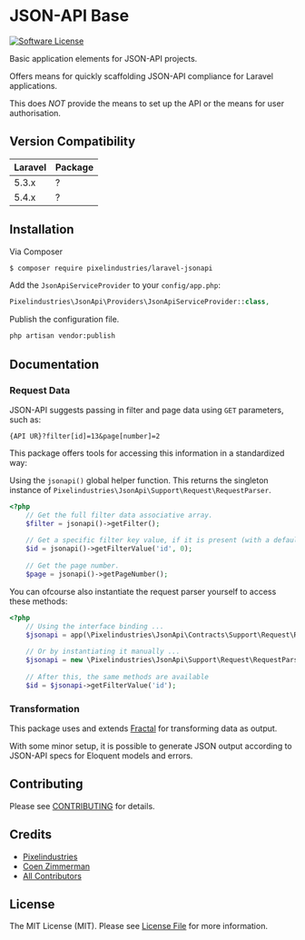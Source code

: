 # JSON-API Base

[![Software License][ico-license]](LICENSE.md)

Basic application elements for JSON-API projects.

Offers means for quickly scaffolding JSON-API compliance for Laravel applications.

This does *NOT* provide the means to set up the API or the means for user authorisation.


## Version Compatibility

 Laravel      | Package 
:-------------|:--------
 5.3.x        | ?
 5.4.x        | ?


## Installation

Via Composer

``` bash
$ composer require pixelindustries/laravel-jsonapi
```

Add the `JsonApiServiceProvider` to your `config/app.php`:

``` php
Pixelindustries\JsonApi\Providers\JsonApiServiceProvider::class,
```

Publish the configuration file.

``` bash
php artisan vendor:publish
```


## Documentation

### Request Data

JSON-API suggests passing in filter and page data using `GET` parameters, such as:

```
{API UR}?filter[id]=13&page[number]=2
```

This package offers tools for accessing this information in a standardized way:

Using the `jsonapi()` global helper function. 
This returns the singleton instance of `Pixelindustries\JsonApi\Support\Request\RequestParser`.

```php
<?php
    // Get the full filter data associative array.
    $filter = jsonapi()->getFilter();
    
    // Get a specific filter key value, if it is present (with a default fallback).
    $id = jsonapi()->getFilterValue('id', 0);
    
    // Get the page number.
    $page = jsonapi()->getPageNumber();
```

You can ofcourse also instantiate the request parser yourself to access these methods:

```php
<?php
    // Using the interface binding ...
    $jsonapi = app(\Pixelindustries\JsonApi\Contracts\Support\Request\RequestParserInterface::class);
    
    // Or by instantiating it manually ...
    $jsonapi = new \Pixelindustries\JsonApi\Support\Request\RequestParser(request());
    
    // After this, the same methods are available
    $id = $jsonapi->getFilterValue('id');
```

### Transformation

This package uses and extends [Fractal](https://github.com/thephpleague/fractal) for transforming data as output.

With some minor setup, it is possible to generate JSON output according to JSON-API specs for Eloquent models and errors.


## Contributing

Please see [CONTRIBUTING](CONTRIBUTING.md) for details.


## Credits

- [Pixelindustries][link-author]
- [Coen Zimmerman][link-czim-author]
- [All Contributors][link-contributors]


## License

The MIT License (MIT). Please see [License File](LICENSE.md) for more information.

[ico-license]: https://img.shields.io/badge/license-MIT-brightgreen.svg?style=flat-square

[link-author]: https://github.com/czim
[link-czim-author]: https://github.com/czim
[link-contributors]: ../../contributors
